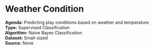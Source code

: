 # Weather Condition

<b>Agenda:</b> Predicting play conditions based on weather and temperature <br/>
<b>Type:</b> Supervised Classification <br/>
<b>Algorithm:</b> Naive Bayes Classification <br/>
<b>Dataset:</b> Small-sized <br/>
<b>Source:</b> None <br/>
